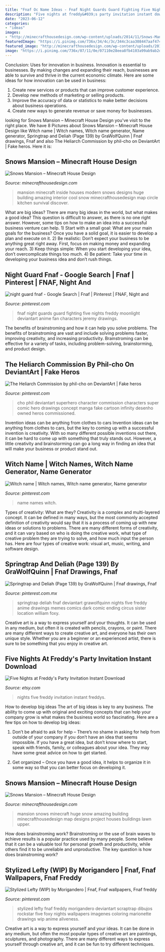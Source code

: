 ```yaml
---
title: "Fnaf Oc Name Ideas - Fnaf Night Guards Guard Fighting Five Nights Freddy Moonlight Deviantart Anime Fan Characters Jeremy Drawings"
description: "Five nights at freddy&#039;s party invitation instant download"
date: "2023-06-12"
categories:
- "ideas"
images:
- "http://minecrafthousedesign.com/wp-content/uploads/2014/11/Snows-Mansion-minecraft-building-ideas-house-huge-amazing-inside-7.jpg"
featuredImage: "https://i.pinimg.com/736x/34/4c/3c/344c3caa308447aaf4746855c16d390d--fun-quizzes-name-quizzes.jpg"
featured_image: "http://minecrafthousedesign.com/wp-content/uploads/2014/11/Snows-Mansion-minecraft-building-ideas-house-huge-amazing-back.jpg"
image: "https://i.pinimg.com/736x/07/11/0e/07110e28eea8fb4103a99ab9ab2de064.jpg"
---
```



Conclusion: Uses for innovation in business.
Innovation is essential to businesses. By making changes and expanding their reach, businesses are able to survive and thrive in the current economic climate. Here are some ideas for how innovation can be used in business:
1. Create new services or products that can improve customer experience.
2. Develop new methods of marketing or selling products.
3. Improve the accuracy of data or statistics to make better decisions about business operations.
4. Create new ways to generate revenue or save money for businesses.

	

		
looking for Snows Mansion – Minecraft House Design you've visit to the right place. We have 8 Pictures about Snows Mansion – Minecraft House Design like Witch name | Witch names, Witch name generator, Name generator, Springtrap and Deliah (Page 139) by GraWolfQuinn | Fnaf drawings, Fnaf and also The Heliarch Commission by phil-cho on DeviantArt | Fake heros. Here it is:
		
    
## Snows Mansion – Minecraft House Design

<img loading=lazy src="http://minecrafthousedesign.com/wp-content/uploads/2014/11/Snows-Mansion-minecraft-building-ideas-house-huge-amazing-inside-7.jpg" onerror="this.onerror=null;this.src='https://tse2.mm.bing.net/th?id=OIP.Q-l3iLuc-CbIbsr8K5WgEgHaFk&amp;pid=15.1';" alt="Snows Mansion – Minecraft House Design">

_Source: minecrafthousedesign.com_

>mansion minecraft inside houses modern snows designs huge building amazing interior cool snow minecrafthousedesign map circle kitchen survival discover. 

	

What are big ideas?
There are many big ideas in the world, but what makes a good idea? This question is difficult to answer, as there is no one right answer. However, some tips on how to make an idea into a successful business venture can help. 1) Start with a small goal: What are your main goals for the business? Once you have a solid goal, it is easier to develop a plan and execute on it. 2) Be realistic: Don’t expect your business to be anything great right away. First, focus on making money and expanding your reach. 3) Keep things simple: When you start developing your idea, don’t overcomplicate things too much. 4) Be patient: Take your time in developing your business idea and don’t rush things.

    
## Night Guard Fnaf - Google Search | Fnaf | Pinterest | FNAF, Night And

<img loading=lazy src="https://s-media-cache-ak0.pinimg.com/736x/c7/fc/c4/c7fcc4109c0bdac84613524d8de8b19a.jpg" onerror="this.onerror=null;this.src='https://tse1.mm.bing.net/th?id=OIP.ofibMheQRjOmnjmKityIrQHaKd&amp;pid=15.1';" alt="night guard fnaf - Google Search | Fnaf | Pinterest | FNAF, Night and">

_Source: pinterest.com_

>fnaf night guards guard fighting five nights freddy moonlight deviantart anime fan characters jeremy drawings. 

	

The benefits of brainstroming and how it can help you solve problems.
The benefits of brainstroming are vast and include solving problems faster, improving creativity, and increasing productivity. Brainstroming can be effective for a variety of tasks, including problem-solving, brainstorming, and product design.

    
## The Heliarch Commission By Phil-cho On DeviantArt | Fake Heros

<img loading=lazy src="https://s-media-cache-ak0.pinimg.com/736x/c4/be/eb/c4beeb1be6ba0546d2d7f7cb60ee9705.jpg" onerror="this.onerror=null;this.src='https://tse2.mm.bing.net/th?id=OIP.I5QfIrIbzE666Dx8C51XwwHaLd&amp;pid=15.1';" alt="The Heliarch Commission by phil-cho on DeviantArt | Fake heros">

_Source: pinterest.com_

>cho phil deviantart superhero character commission characters super comic hero drawings concept manga fake cartoon infinity desenho owned heros commissioned. 

	

Invention ideas can be anything from clothes to cars
Invention ideas can be anything from clothes to cars, but the key to coming up with a successful invention is creativity. With so many different possible inventions out there, it can be hard to come up with something that truly stands out. However, a little creativity and brainstorming can go a long way in finding an idea that will make your business or product stand out.

    
## Witch Name | Witch Names, Witch Name Generator, Name Generator

<img loading=lazy src="https://i.pinimg.com/736x/34/4c/3c/344c3caa308447aaf4746855c16d390d--fun-quizzes-name-quizzes.jpg" onerror="this.onerror=null;this.src='https://tse1.mm.bing.net/th?id=OIP.mXkyMftth90ZJQHNBF7ixAHaED&amp;pid=15.1';" alt="Witch name | Witch names, Witch name generator, Name generator">

_Source: pinterest.com_

>name names witch. 

	

Types of creativity: What are they?
Creativity is a complex and multi-layered concept. It can be defined in many ways, but the most commonly accepted definition of creativity would say that it is a process of coming up with new ideas or solutions to problems. There are many different forms of creativity, and it can vary based on who is doing the creative work, what type of creative problem they are trying to solve, and how much input the person has. Here are four types of creative work: visual art, music, writing, and software design.

    
## Springtrap And Deliah (Page 139) By GraWolfQuinn | Fnaf Drawings, Fnaf

<img loading=lazy src="https://i.pinimg.com/736x/07/11/0e/07110e28eea8fb4103a99ab9ab2de064.jpg" onerror="this.onerror=null;this.src='https://tse3.mm.bing.net/th?id=OIP.MWZ-olO8dSbJK0wibwhI9wHaKW&amp;pid=15.1';" alt="Springtrap and Deliah (Page 139) by GraWolfQuinn | Fnaf drawings, Fnaf">

_Source: pinterest.com.mx_

>springtrap deliah fnaf deviantart grawolfquinn nights five freddy anime drawings memes comics dark comic ending circus sister location william foxy. 

	

Creative art is a way to express yourself and your thoughts. It can be used in any medium, but often it is created with pencils, crayons, or paint. There are many different ways to create creative art, and everyone has their own unique style. Whether you are a beginner or an experienced artist, there is sure to be something that you enjoy in creative art.

    
## Five Nights At Freddy&#039;s Party Invitation Instant Download

<img loading=lazy src="https://img.etsystatic.com/il/6273e8/780125777/il_570xN.780125777_1ec2.jpg?version=0" onerror="this.onerror=null;this.src='https://tse1.mm.bing.net/th?id=OIP.xeLWuhy76N-hVfMe1Ow6nwHaKk&amp;pid=15.1';" alt="Five Nights at Freddy&#039;s Party Invitation Instant Download">

_Source: etsy.com_

>nights five freddy invitation instant freddys. 

	

How to develop big ideas
The art of big ideas is key to any business. The ability to come up with original and exciting concepts that can help your company grow is what makes the business world so fascinating. Here are a few tips on how to develop big ideas:
1. Don’t be afraid to ask for help – There’s no shame in asking for help from outside of your company if you don’t have an idea that seems impossible. If you have a great idea, but don’t know where to start, speak with friends, family, or colleagues about your idea. They may have some great advice on how to get started.

2. Get organized – Once you have a good idea, it helps to organize it in some way so that you can better focus on developing it.

    
## Snows Mansion – Minecraft House Design

<img loading=lazy src="http://minecrafthousedesign.com/wp-content/uploads/2014/11/Snows-Mansion-minecraft-building-ideas-house-huge-amazing-back.jpg" onerror="this.onerror=null;this.src='https://tse4.mm.bing.net/th?id=OIP.11THgEgqmsSw3yOjdcxEqgHaFk&amp;pid=15.1';" alt="Snows Mansion – Minecraft House Design">

_Source: minecrafthousedesign.com_

>mansion snows minecraft huge snow amazing building minecrafthousedesign map designs project houses buildings lawn upper. 

	

How does brainstroming work?
Brainstroming or the use of brain waves to achieve results is a popular practice used by many people. Some believe that it can be a valuable tool for personal growth and productivity, while others find it to be unreliable and unproductive. The key question is how does brainstroming work?

    
## Stylized Lefty (WIP) By Morigandero | Fnaf, Fnaf Wallpapers, Fnaf Freddy

<img loading=lazy src="https://i.pinimg.com/736x/ad/cc/c6/adccc6f6b85997c46e6d1f9d6b67ec7c.jpg" onerror="this.onerror=null;this.src='https://tse1.mm.bing.net/th?id=OIP.-AQ3tZVR6SLvvqVgvGjRkgHaJ3&amp;pid=15.1';" alt="Stylized Lefty (WIP) by Morigandero | Fnaf, Fnaf wallpapers, Fnaf freddy">

_Source: pinterest.com_

>stylized lefty fnaf freddy morigandero deviantart scraptrap dibujos rockstar five foxy nights wallpapers imagenes coloring marionette drawings wip anime aliveness. 

	

Creative art is a way to express yourself and your ideas. It can be done in any medium, but often the most popular types of creative art are paintings, sculptures, and photography. There are many different ways to express yourself through creative art, and it can be fun to try different techniques.

